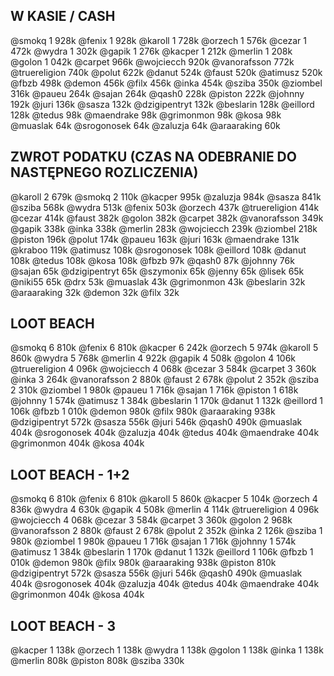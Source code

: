 ## W KASIE / CASH
@smokq 1 928k
@fenix 1 928k
@karoll 1 728k
@orzech 1 576k
@cezar 1 472k
@wydra 1 302k
@gapik 1 276k
@kacper 1 212k
@merlin 1 208k
@golon 1 042k
@carpet 966k
@wojciecch 920k
@vanorafsson 772k
@truereligion 740k
@polut 622k
@danut 524k
@faust 520k
@atimusz 520k
@fbzb 498k
@demon 456k
@filx 456k
@inka 454k
@sziba 350k
@ziombel 316k
@paueu 264k
@sajan 264k
@qash0 228k
@piston 222k
@johnny 192k
@juri 136k
@sasza 132k
@dzigipentryt 132k
@beslarin 128k
@eillord 128k
@tedus 98k
@maendrake 98k
@grimonmon 98k
@kosa 98k
@muaslak 64k
@srogonosek 64k
@zaluzja 64k
@araaraking 60k

## ZWROT PODATKU (CZAS NA ODEBRANIE DO NASTĘPNEGO ROZLICZENIA)
@karoll 2 679k
@smokq 2 110k
@kacper 995k
@zaluzja 984k
@sasza 841k
@sziba 568k
@wydra 513k
@fenix 503k
@orzech 437k
@truereligion 414k
@cezar 414k
@faust 382k
@golon 382k
@carpet 382k
@vanorafsson 349k
@gapik 338k
@inka 338k
@merlin 283k
@wojciecch 239k
@ziombel 218k
@piston 196k
@polut 174k
@paueu 163k
@juri 163k
@maendrake 131k
@kraboo 119k
@atimusz 108k
@srogonosek 108k
@eillord 108k
@danut 108k
@tedus 108k
@kosa 108k
@fbzb 97k
@qash0 87k
@johnny 76k
@sajan 65k
@dzigipentryt 65k
@szymonix 65k
@jenny 65k
@lisek 65k
@niki55 65k
@drx 53k
@muaslak 43k
@grimonmon 43k
@beslarin 32k
@araaraking 32k
@demon 32k
@filx 32k

## LOOT BEACH
@smokq 6 810k
@fenix 6 810k
@kacper 6 242k
@orzech 5 974k
@karoll 5 860k
@wydra 5 768k
@merlin 4 922k
@gapik 4 508k
@golon 4 106k
@truereligion 4 096k
@wojciecch 4 068k
@cezar 3 584k
@carpet 3 360k
@inka 3 264k
@vanorafsson 2 880k
@faust 2 678k
@polut 2 352k
@sziba 2 310k
@ziombel 1 980k
@paueu 1 716k
@sajan 1 716k
@piston 1 618k
@johnny 1 574k
@atimusz 1 384k
@beslarin 1 170k
@danut 1 132k
@eillord 1 106k
@fbzb 1 010k
@demon 980k
@filx 980k
@araaraking 938k
@dzigipentryt 572k
@sasza 556k
@juri 546k
@qash0 490k
@muaslak 404k
@srogonosek 404k
@zaluzja 404k
@tedus 404k
@maendrake 404k
@grimonmon 404k
@kosa 404k

## LOOT BEACH - 1+2
@smokq 6 810k
@fenix 6 810k
@karoll 5 860k
@kacper 5 104k
@orzech 4 836k
@wydra 4 630k
@gapik 4 508k
@merlin 4 114k
@truereligion 4 096k
@wojciecch 4 068k
@cezar 3 584k
@carpet 3 360k
@golon 2 968k
@vanorafsson 2 880k
@faust 2 678k
@polut 2 352k
@inka 2 126k
@sziba 1 980k
@ziombel 1 980k
@paueu 1 716k
@sajan 1 716k
@johnny 1 574k
@atimusz 1 384k
@beslarin 1 170k
@danut 1 132k
@eillord 1 106k
@fbzb 1 010k
@demon 980k
@filx 980k
@araaraking 938k
@piston 810k
@dzigipentryt 572k
@sasza 556k
@juri 546k
@qash0 490k
@muaslak 404k
@srogonosek 404k
@zaluzja 404k
@tedus 404k
@maendrake 404k
@grimonmon 404k
@kosa 404k

## LOOT BEACH - 3
@kacper 1 138k
@orzech 1 138k
@wydra 1 138k
@golon 1 138k
@inka 1 138k
@merlin 808k
@piston 808k
@sziba 330k

